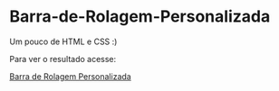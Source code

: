 # Barra-de-Rolagem-Personalizada
Um pouco de HTML e CSS :) 

Para ver o resultado acesse:

<a target:_blank href="https://dbsjr.github.io/Barra-de-Rolagem-Personalizada/"> Barra de Rolagem Personalizada </a>
